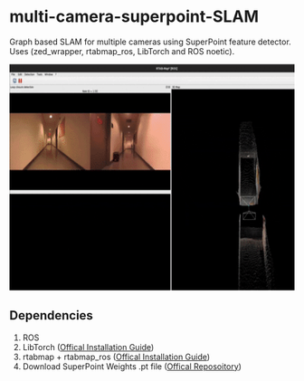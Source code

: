 # multi-camera-superpoint-SLAM
Graph based SLAM for multiple cameras using SuperPoint feature detector. Uses (zed_wrapper, rtabmap_ros, LibTorch and ROS noetic).

<p float="center">
  <img src="assests/SLAM.gif" width="800" height="400" />
</p> 


## Dependencies
1) ROS
2) LibTorch ([Offical Installation Guide](https://github.com/pytorch/pytorch/blob/main/docs/libtorch.rst))
3) rtabmap + rtabmap_ros ([Offical Installation Guide](https://github.com/introlab/rtabmap_ros#rtabmap_ros))
4) Download SuperPoint Weights .pt file ([Offical Reposoitory](https://github.com/KinglittleQ/SuperPoint_SLAM))
